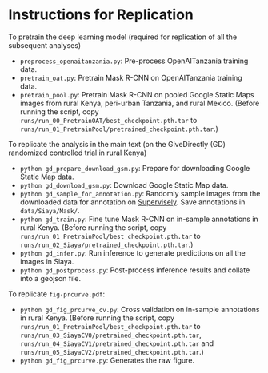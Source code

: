 # Instructions for Replication

To pretrain the deep learning model (required for replication of all the subsequent analyses)

- `preprocess_openaitanzania.py`: Pre-process OpenAITanzania training data.
- `pretrain_oat.py`: Pretrain Mask R-CNN on OpenAITanzania training data.
- `pretrain_pool.py`: Pretrain Mask R-CNN on pooled Google Static Maps images from rural Kenya, peri-urban Tanzania, and rural Mexico. (Before running the script, copy `runs/run_00_PretrainOAT/best_checkpoint.pth.tar` to `runs/run_01_PretrainPool/pretrained_checkpoint.pth.tar`.)

To replicate the analysis in the main text (on the GiveDirectly (GD) randomized controlled trial in rural Kenya)

- `python gd_prepare_download_gsm.py`: Prepare for downloading Google Static Map data.
- `python gd_download_gsm.py`: Download Google Static Map data.
- `python gd_sample_for_annotation.py`: Randomly sample images from the downloaded data for annotation on [Supervisely](https://supervise.ly/). Save annotations in `data/Siaya/Mask/`.
- `python gd_train.py`: Fine tune Mask R-CNN on in-sample annotations in rural Kenya. (Before running the script, copy `runs/run_01_PretrainPool/best_checkpoint.pth.tar` to `runs/run_02_Siaya/pretrained_checkpoint.pth.tar`.)
- `python gd_infer.py`: Run inference to generate predictions on all the images in Siaya.
- `python gd_postprocess.py`: Post-process inference results and collate into a geojson file.

To replicate `fig-prcurve.pdf`:

- `python gd_fig_prcurve_cv.py`: Cross validation on in-sample annotations in rural Kenya. (Before running the script, copy `runs/run_01_PretrainPool/best_checkpoint.pth.tar` to `runs/run_03_SiayaCV0/pretrained_checkpoint.pth.tar`, `runs/run_04_SiayaCV1/pretrained_checkpoint.pth.tar` and `runs/run_05_SiayaCV2/pretrained_checkpoint.pth.tar`.)
- `python gd_fig_prcurve.py`: Generates the raw figure.
